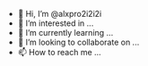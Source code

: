 - 👋 Hi, I’m @alxpro2i2i2i
- 👀 I’m interested in ...
- 🌱 I’m currently learning ...
- 💞️ I’m looking to collaborate on ...
- 📫 How to reach me ...

<!---
alxpro2i2i2i/alxpro2i2i2i is a ✨ special ✨ repository because its `README.md` (this file) appears on your GitHub profile.
You can click the Preview link to take a look at your changes.
--->
